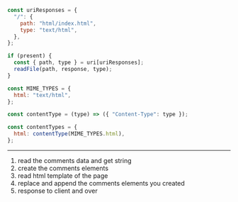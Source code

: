 ```js
const uriResponses = {
  "/": {
    path: "html/index.html",
    type: "text/html",
  },
};

if (present) {
  const { path, type } = uri[uriResponses];
  readFile(path, response, type);
}
```

```js
const MIME_TYPES = {
  html: "text/html",
};

const contentType = (type) => ({ "Content-Type": type });

const contentTypes = {
  html: contentType(MIME_TYPES.html),
};
```

---

1. read the comments data and get string
2. create the comments elements
3. read html template of the page
4. replace and append the comments elements you created
5. response to client and over

```js

```
